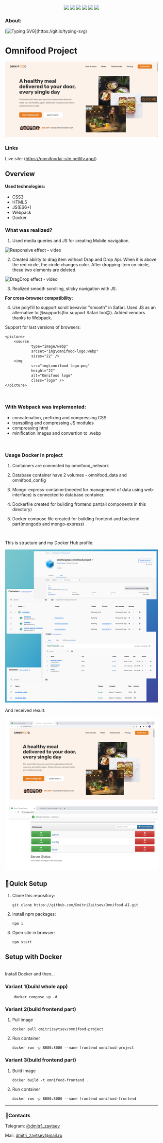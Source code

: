 <p align="center">

<img src="https://img.shields.io/badge/webpack-%238DD6F9.svg?style=for-the-badge&logo=webpack&logoColor=black">

<img src="https://img.shields.io/badge/docker-%230db7ed.svg?style=for-the-badge&logo=docker&logoColor=white">

<img src="https://img.shields.io/badge/html5-%23E34F26.svg?style=for-the-badge&logo=html5&logoColor=white">

<img src="https://img.shields.io/badge/css3-%231572B6.svg?style=for-the-badge&logo=css3&logoColor=white">

<img src="https://img.shields.io/badge/javascript-%23323330.svg?style=for-the-badge&logo=javascript&logoColor=%23F7DF1E">

<img src="https://img.shields.io/badge/Babel-F9DC3e?style=for-the-badge&logo=babel&logoColor=black">

</p>

### About:

[![Typing SVG](https://readme-typing-svg.demolab.com?font=Rubik&size=18&duration=1000&color=030A0E&multiline=true&repeat=false&width=435&height=60&lines=Responsive+and+cross%2Dbrowser+site+;with+Drag+and+Drop+feacture.)](https://git.io/typing-svg)

# Omnifood Project

![Presentation of site](README.assets/omnifood-project.png)

### Links

Live site: (https://omnifoodai-site.netlify.app/)

## Overview

#### Used technologies:

- CSS3
- HTML5
- JS(ES6+)
- Webpack
- Docker
  <br>

### What was realized?

1. Used media queries and JS for creating Mobile navigation.

![Responsive effect - video](README.assets/responsive-effect.gif)
<br>

2. Created ability to drag item without Drap and Drop Api. When it is above the red circle, the circle changes color. After dropping item on circle, these two elements are deleted.

![DragDrop effect - video](README.assets/DragDrop-effect.gif)
<br>

3. Realized smooth scrolling, sticky navigation with JS.

<strong>For cross-browser compatibility:</strong>

4. Use polyfill to support scroll bevavior "smooth" in Safari. Used JS as an alternative to @supports(for support Safari too🙃). Added vendors thanks to Webpack.

Support for last versions of browsers:

    <picture>
        <source
                type="image/webp"
                srcset="img\omnifood-logo.webp"
                sizes="22" />
        <img
                src="img\omnifood-logo.png"
                height="22"
                alt="Omnifood logo"
                class="logo" />
    </picture>

<br>

### With Webpack was implemented:

- concatenation, prefixing and compressing CSS
- transpiling and compressing JS modules
- compressing html
- minification images and convertion to .webp
<br>

### Usage Docker in project

1. Containers are connected by omnifood_network

2. Database container have 2 volumes - omnifood_data and omnifood_config

3. Mongo-express-container(needed for management of data using web-interface) is connected to database container.

4. Dockerfile created for building frontend part(all components in this directory)

5. Docker compose file created for building frontend and backend part(mongodb and mongo-express)
<br>

This is structure and my Docker Hub profile:

![Docker structure](README.assets/docker-structure.png)

And received result:

![Docker result](README.assets/docker-results.png)

## 🚀Quick Setup

1.  Clone this repository:

        git clone https://github.com/DmitriZaitsev/Omnifood-AI.git

2.  Install npm packages:

        npm i

3.  Open site in browser:

        npm start

## Setup with Docker
<br>
Install Docker and then...

### Variant 1(build whole app)

        docker compose up -d

### Variant 2(build frontend part)

1.  Pull image

        docker pull dmitrizaytsev/omnifood-project

2.  Run container

        docker run -p 8080:8080 --name frontend omnifood-project

### Variant 3(build frontend part)

1.  Build image

        docker build -t omnifood-frontend .

2.  Run container

        docker run -p 8080:8080 --name frontend omnifood-frontend

---

### 💌Contacts

Telegram: [@dmitr1_zaytsev](https://t.me/dmitr1_zaytsev)

Mail: [dmitri_zaytsev@mail.ru](dmitri_zaytsev@bk.ru)
